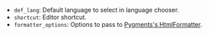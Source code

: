 -   `def_lang`: Default language to select in language chooser.
-   `shortcut`: Editor shortcut.
-   `formatter_options`: Options to pass to [Pygments's HtmlFormatter](https://pygments.org/docs/formatters/#HtmlFormatter).
